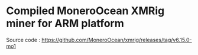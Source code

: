 # Compiled MoneroOcean XMRig miner for ARM platform

Source code : https://github.com/MoneroOcean/xmrig/releases/tag/v6.15.0-mo1
